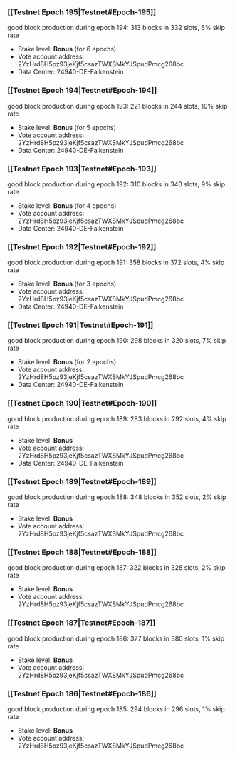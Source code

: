### [[Testnet Epoch 195|Testnet#Epoch-195]]
good block production during epoch 194: 313 blocks in 332 slots, 6% skip rate
* Stake level: **Bonus** (for 6 epochs)
* Vote account address: 2YzHrd8H5pz93jeKjf5csazTWXSMkYJSpudPmcg268bc
* Data Center: 24940-DE-Falkenstein
### [[Testnet Epoch 194|Testnet#Epoch-194]]
good block production during epoch 193: 221 blocks in 244 slots, 10% skip rate
* Stake level: **Bonus** (for 5 epochs)
* Vote account address: 2YzHrd8H5pz93jeKjf5csazTWXSMkYJSpudPmcg268bc
* Data Center: 24940-DE-Falkenstein
### [[Testnet Epoch 193|Testnet#Epoch-193]]
good block production during epoch 192: 310 blocks in 340 slots, 9% skip rate
* Stake level: **Bonus** (for 4 epochs)
* Vote account address: 2YzHrd8H5pz93jeKjf5csazTWXSMkYJSpudPmcg268bc
* Data Center: 24940-DE-Falkenstein
### [[Testnet Epoch 192|Testnet#Epoch-192]]
good block production during epoch 191: 358 blocks in 372 slots, 4% skip rate
* Stake level: **Bonus** (for 3 epochs)
* Vote account address: 2YzHrd8H5pz93jeKjf5csazTWXSMkYJSpudPmcg268bc
* Data Center: 24940-DE-Falkenstein
### [[Testnet Epoch 191|Testnet#Epoch-191]]
good block production during epoch 190: 298 blocks in 320 slots, 7% skip rate
* Stake level: **Bonus** (for 2 epochs)
* Vote account address: 2YzHrd8H5pz93jeKjf5csazTWXSMkYJSpudPmcg268bc
* Data Center: 24940-DE-Falkenstein
### [[Testnet Epoch 190|Testnet#Epoch-190]]
good block production during epoch 189: 283 blocks in 292 slots, 4% skip rate
* Stake level: **Bonus**
* Vote account address: 2YzHrd8H5pz93jeKjf5csazTWXSMkYJSpudPmcg268bc
* Data Center: 24940-DE-Falkenstein
### [[Testnet Epoch 189|Testnet#Epoch-189]]
good block production during epoch 188: 348 blocks in 352 slots, 2% skip rate
* Stake level: **Bonus**
* Vote account address: 2YzHrd8H5pz93jeKjf5csazTWXSMkYJSpudPmcg268bc
### [[Testnet Epoch 188|Testnet#Epoch-188]]
good block production during epoch 187: 322 blocks in 328 slots, 2% skip rate
* Stake level: **Bonus**
* Vote account address: 2YzHrd8H5pz93jeKjf5csazTWXSMkYJSpudPmcg268bc
### [[Testnet Epoch 187|Testnet#Epoch-187]]
good block production during epoch 186: 377 blocks in 380 slots, 1% skip rate
* Stake level: **Bonus**
* Vote account address: 2YzHrd8H5pz93jeKjf5csazTWXSMkYJSpudPmcg268bc
### [[Testnet Epoch 186|Testnet#Epoch-186]]
good block production during epoch 185: 294 blocks in 296 slots, 1% skip rate
* Stake level: **Bonus**
* Vote account address: 2YzHrd8H5pz93jeKjf5csazTWXSMkYJSpudPmcg268bc